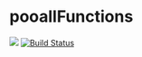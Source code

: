 # pooallFunctions
 <a href="https://codeclimate.com/github/codeclimate/codeclimate/maintainability"><img src="https://api.codeclimate.com/v1/badges/a99a88d28ad37a79dbf6/maintainability" /></a>
[![Build Status](https://travis-ci.com/haashone/pooallFunctions.svg?branch=master)](https://travis-ci.com/haashone/pooallFunctions)
